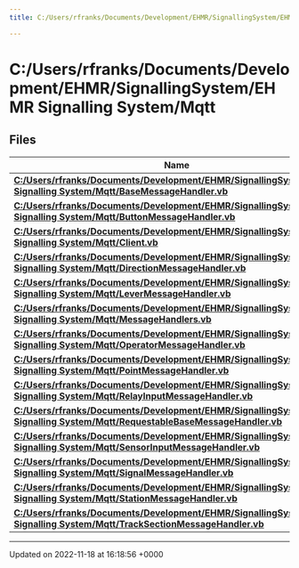 ```yaml
---
title: C:/Users/rfranks/Documents/Development/EHMR/SignallingSystem/EHMR Signalling System/Mqtt

---
```


# C:/Users/rfranks/Documents/Development/EHMR/SignallingSystem/EHMR Signalling System/Mqtt



## Files

| Name           |
| -------------- |
| **[C:/Users/rfranks/Documents/Development/EHMR/SignallingSystem/EHMR Signalling System/Mqtt/BaseMessageHandler.vb](/SignallingSystem-doc/mainsystem/Files/BaseMessageHandler_8vb/#file-basemessagehandler.vb)**  |
| **[C:/Users/rfranks/Documents/Development/EHMR/SignallingSystem/EHMR Signalling System/Mqtt/ButtonMessageHandler.vb](/SignallingSystem-doc/mainsystem/Files/ButtonMessageHandler_8vb/#file-buttonmessagehandler.vb)**  |
| **[C:/Users/rfranks/Documents/Development/EHMR/SignallingSystem/EHMR Signalling System/Mqtt/Client.vb](/SignallingSystem-doc/mainsystem/Files/Client_8vb/#file-client.vb)**  |
| **[C:/Users/rfranks/Documents/Development/EHMR/SignallingSystem/EHMR Signalling System/Mqtt/DirectionMessageHandler.vb](/SignallingSystem-doc/mainsystem/Files/DirectionMessageHandler_8vb/#file-directionmessagehandler.vb)**  |
| **[C:/Users/rfranks/Documents/Development/EHMR/SignallingSystem/EHMR Signalling System/Mqtt/LeverMessageHandler.vb](/SignallingSystem-doc/mainsystem/Files/LeverMessageHandler_8vb/#file-levermessagehandler.vb)**  |
| **[C:/Users/rfranks/Documents/Development/EHMR/SignallingSystem/EHMR Signalling System/Mqtt/MessageHandlers.vb](/SignallingSystem-doc/mainsystem/Files/MessageHandlers_8vb/#file-messagehandlers.vb)**  |
| **[C:/Users/rfranks/Documents/Development/EHMR/SignallingSystem/EHMR Signalling System/Mqtt/OperatorMessageHandler.vb](/SignallingSystem-doc/mainsystem/Files/OperatorMessageHandler_8vb/#file-operatormessagehandler.vb)**  |
| **[C:/Users/rfranks/Documents/Development/EHMR/SignallingSystem/EHMR Signalling System/Mqtt/PointMessageHandler.vb](/SignallingSystem-doc/mainsystem/Files/PointMessageHandler_8vb/#file-pointmessagehandler.vb)**  |
| **[C:/Users/rfranks/Documents/Development/EHMR/SignallingSystem/EHMR Signalling System/Mqtt/RelayInputMessageHandler.vb](/SignallingSystem-doc/mainsystem/Files/RelayInputMessageHandler_8vb/#file-relayinputmessagehandler.vb)**  |
| **[C:/Users/rfranks/Documents/Development/EHMR/SignallingSystem/EHMR Signalling System/Mqtt/RequestableBaseMessageHandler.vb](/SignallingSystem-doc/mainsystem/Files/RequestableBaseMessageHandler_8vb/#file-requestablebasemessagehandler.vb)**  |
| **[C:/Users/rfranks/Documents/Development/EHMR/SignallingSystem/EHMR Signalling System/Mqtt/SensorInputMessageHandler.vb](/SignallingSystem-doc/mainsystem/Files/SensorInputMessageHandler_8vb/#file-sensorinputmessagehandler.vb)**  |
| **[C:/Users/rfranks/Documents/Development/EHMR/SignallingSystem/EHMR Signalling System/Mqtt/SignalMessageHandler.vb](/SignallingSystem-doc/mainsystem/Files/SignalMessageHandler_8vb/#file-signalmessagehandler.vb)**  |
| **[C:/Users/rfranks/Documents/Development/EHMR/SignallingSystem/EHMR Signalling System/Mqtt/StationMessageHandler.vb](/SignallingSystem-doc/mainsystem/Files/StationMessageHandler_8vb/#file-stationmessagehandler.vb)**  |
| **[C:/Users/rfranks/Documents/Development/EHMR/SignallingSystem/EHMR Signalling System/Mqtt/TrackSectionMessageHandler.vb](/SignallingSystem-doc/mainsystem/Files/TrackSectionMessageHandler_8vb/#file-tracksectionmessagehandler.vb)**  |






-------------------------------

Updated on 2022-11-18 at 16:18:56 +0000
